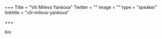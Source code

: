 +++
Title = "Vili Mileva Yankova"
Twitter = ""
image = ""
type = "speaker"
linktitle = "vili-mileva-yankova"

+++

bio
